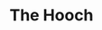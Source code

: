 ---
title: 'The Hooch'
altTitle: 'The Hooch'
url: '/cafes/the-hooch/'
content:
  abstract: "A chilled-out, funky wee Bar & Cafe with the best views in town of our beautiful Quayside."
rating: 3.78
type: 'cafe'
locationId: 'newcastle-upon-tyne'
geolocation:
  latitude: 54.96953546709207
  longitude: -1.603864131004978
amenities:
  - title: "Unique Decor"
    unique: true
  - title: "Speciality Coffee"
  - title: "Indoor Sitting"
  - title: "Outdoor Sitting"
  - title: "Dine-in"
  - title: "Live Music"
openingsTimes:
  - day: 'Tuesday'
    from: '10:00'
    to: '20:00'
  - day: 'Wednesday'
    from: '10:00'
    to: '20:00'
  - day: 'Thursday'
    from: '10:00'
    to: '23:00'
  - day: 'Friday'
    from: '10:00'
    to: '00:00'
  - day: 'Saturday'
    from: '10:00'
    to: '00:00'
  - day: 'Sunday'
    from: '10:00'
    to: '20:00'
address: '81 Quayside, Newcastle upon Tyne NE1 3DE'
contact:
  website: "http://www.facebook.com/thehoochnewcastle"
images:
  thumbnail: 
    src: '/images/cafes/fallback.jpeg'
    alt: 'Cafe Fallback Image'
  gallery:
    - src: '/images/cafes/fallback.jpeg'
      alt: 'Cafe Fallback Image'
    - src: '/images/cafes/fallback.jpeg'
      alt: 'Cafe Fallback Image'
    - src: '/images/cafes/fallback.jpeg'
      alt: 'Cafe Fallback Image'
    - src: '/images/cafes/fallback.jpeg'
      alt: 'Cafe Fallback Image'
    - src: '/images/cafes/fallback.jpeg'
      alt: 'Cafe Fallback Image'
    - src: '/images/cafes/fallback.jpeg'
      alt: 'Cafe Fallback Image'
    - src: '/images/cafes/fallback.jpeg'
      alt: 'Cafe Fallback Image'
    - src: '/images/cafes/fallback.jpeg'
      alt: 'Cafe Fallback Image'
    - src: '/images/cafes/fallback.jpeg'
      alt: 'Cafe Fallback Image'
    - src: '/images/cafes/fallback.jpeg'
      alt: 'Cafe Fallback Image'
head:
  title: "The Hooch : Cafés : Explore Cafes and Coffee Blends Across Tyne & Wear"
  meta:
    - name: 'keywords'
      content: 'café finder, coffee shop locator, café reviews, café events, café news, speciality coffee, café blog, coffee culture'
    - name: 'robots'
      content: 'index, follow'
    - name: 'author'
      content: 'Chris Prusakiewicz with ChatGPT'
    - name: 'copyright'
      content: '© 2023 The Coffee Detectives'
---